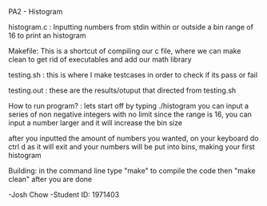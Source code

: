 PA2 - Histogram

histogram.c : Inputting numbers from stdin within or outside a bin range of 16 to print an histogram

Makefile: This is a shortcut of compiling our c file, where we can make clean to get rid of executables and add our math library

testing.sh : this is where I make testcases in order to check if its pass or fail

testing.out : these are the results/otuput that directed from testing.sh

How to run program? :
lets start off by typing ./histogram
you can input a series of non negative integers with no limit
since the range is 16, you can input a number larger and it will increase the bin size

after you inputted the amount of numbers you wanted, on your keyboard do ctrl d
as it will exit and your numbers will be put into bins, making your first histogram 

Building:
in the command line type "make" to compile the code
then "make clean" after you are done 

-Josh Chow
-Student ID: 1971403
